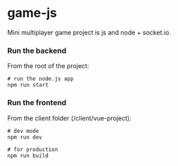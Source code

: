 # game-js

Mini multiplayer game project is js and node + socket.io.

### Run the backend

From the root of the project:

```
# run the node.js app
npm run start
```

### Run the frontend

From the client folder (/client/vue-project):

```
# dev mode
npm run dev

# for production
npm run build
```
